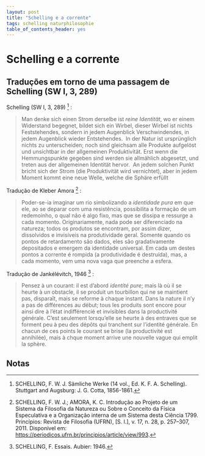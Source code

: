 ```yaml
---
layout: post
title: "Schelling e a corrente"
tags: schelling naturphilosophie
table_of_contents_header: yes
---
```


# Schelling e a corrente

## Traduções em torno de uma passagem de Schelling (SW I, 3, 289)

Schelling (SW I, 3, 289) [^1]  :

> Man denke sich einen Strom derselbe ist *reine Identität*, wo er einem Widerstand begegnet, bildet sich ein Wirbel, dieser Wirbel ist nichts Feststehendes, sondern in jedem Augenblick Verschwindendes, in jedem Augenblick wieder
Entstehendes. ­ In der Natur ist ursprünglich nichts zu unterscheiden; noch sind gleichsam alle Produkte aufgelöst und unsichtbar in der allgemeinen Produktivität. Erst wenn die Hemmungspunkte gegeben sind werden sie allmählich abgesetzt, und treten aus der allgemeinen Identität hervor. ­ An jedem solchen Punkt bricht sich der Strom (die Produktivität wird vernichtet), aber in jedem Moment kommt eine neue Welle, welche die Sphäre erfüllt

Tradução de Kleber Amora [^2] :

> Poder-se-ia imaginar um rio simbolizando a *identidade pura* em que ele, ao se deparar com uma resistência, possibilita a formação de um redemoinho, o qual não é algo fixo, mas que se dissipa e ressurge a cada momento. Originariamente, nada pode ser diferenciado na natureza; todos os produtos se encontram, por assim dizer, dissolvidos e invisíveis na produtividade geral. Somente quando os pontos de retardamento são dados, eles são gradativamente depositados e emergem da identidade universal. Em cada um destes pontos a corrente é rompida (a produtividade é destruída), mas, a cada momento, vem uma nova vaga que preenche a esfera.

Tradução de Jankélévitch, 1946 [^3] :

> Pensez à un courant: il est d’abord *identité pure*; mais là où il se heurte à un obstacle, il se produit un tourbillon qui ne se maintient pas, disparaît, mais se reforme à chaque instant. Dans la nature il n’y a pas de différences au début; tous les produits sont encore pour ainsi dire à l’état indifférencié et invisibles dans la productivité générale. C’est seulement lorsqu’elle se heurte à des entraves que se forment peu à peu des dépôts qui tranchent sur l’identité générale. En chacun de ces points le courant se brise (la productivité est annihilée), mais à chque moment arrive une nouvelle vague qui emplit la sphère.

## Notas

[^1]: SCHELLING, F. W. J. Sämliche Werke (14 vol., Ed. K. F. A. Schelling). Stuttgart and Augsburg: J. G. Cotta, 1856-1861.
[^2]: SCHELLING, F. W. J.; AMORA, K. C. Introdução ao Projeto de um Sistema da Filosofia da Natureza ou Sobre o Conceito da Fí­sica Especulativa e a Organização interna de um Sistema desta Ciência 1799. Princípios: Revista de Filosofia (UFRN), [S. l.], v. 17, n. 28, p. 257–307, 2011. Disponível em: https://periodicos.ufrn.br/principios/article/view/993.
[^3]: SCHELLING, F. Essais. Aubier: 1946.
